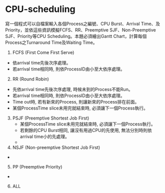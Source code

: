 # **CPU-scheduling**
寫一個程式可以自檔案輸入各個Process之編號、CPU Burst、Arrival Time、及Priority，並依這些資訊模擬FCFS、RR、Preemptive SJF、Non-Preemptive SJF、Priority等CPU Scheduling。本題必須繪出Gantt Chart，計算每個Process之Turnaround Time及Waiting Time。  
  
1. FCFS (First Come First Serve)  
  * 依arrival time先後次序處理。  
  * 若arrival time相同時, 則依ProcessID由小至大依序處理。
2. RR (Round Robin)
  * 先依arrival time先後次序處理, 時候未到的Process不能Run。  
  * 若arrival time相同時, 則依ProcessID由小至大依序處理。  
  * Time out時, 若有新來的Process, 則讓新來的Process排在前面。  
  * 某個ProcessTime slice未用完就結束時, 必須讓下一個Process執行。  
3. PSJF (Preemptive Shortest Job First)
   * 某個ProcessTime slice未用完就結束時, 必須讓下一個Process執行。  
   * 若剩餘的CPU Burst相同, 讓沒有用過CPU的先使用, 無法分別時則依arrival time小的先處理。  
   * 
4. NSJF (Non-preemptive Shortest Job First)  
  *
5. PP (Preemptive Priority)
  *
6. ALL
